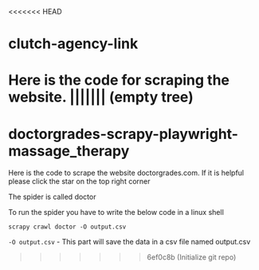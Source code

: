 <<<<<<< HEAD
# clutch-agency-link
Here is the code for scraping the website.
||||||| (empty tree)
=======
# doctorgrades-scrapy-playwright-massage_therapy
Here is the code to scrape the website doctorgrades.com. If it is helpful please click the star on the top right corner

The spider is called doctor

To run the spider you have to write the below code in a linux shell

    scrapy crawl doctor -O output.csv

`-O output.csv` - This part will save the data in a csv file named output.csv
>>>>>>> 6ef0c8b (Initialize git repo)
